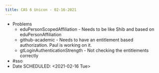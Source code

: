 ```yaml
---
title: CAS 6 Unicon - 02-16-2021
---
```


- Problems
	- eduPersonScopedAffiliation - Needs to be like Shib and based on eduPersonAffiliation
	- github-academic - Needs to have an entitlement based authorization. Paul is working on it.
	- gtLoginAuthenticationStrength - Not checking the entitlements correctly
- #sso
- Date
  SCHEDULED: <2021-02-16 Tue>